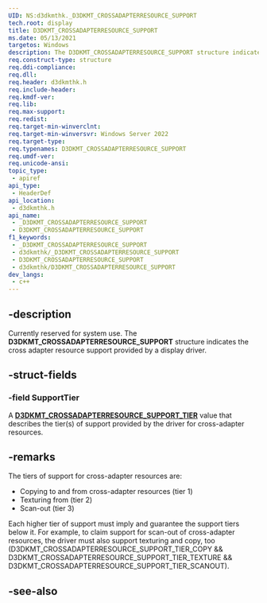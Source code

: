 ```yaml
---
UID: NS:d3dkmthk._D3DKMT_CROSSADAPTERRESOURCE_SUPPORT
tech.root: display
title: D3DKMT_CROSSADAPTERRESOURCE_SUPPORT
ms.date: 05/13/2021
targetos: Windows
description: The D3DKMT_CROSSADAPTERRESOURCE_SUPPORT structure indicates the cross adapter resource support provided by a display driver.
req.construct-type: structure
req.ddi-compliance: 
req.dll: 
req.header: d3dkmthk.h
req.include-header: 
req.kmdf-ver: 
req.lib: 
req.max-support: 
req.redist: 
req.target-min-winverclnt: 
req.target-min-winversvr: Windows Server 2022
req.target-type: 
req.typenames: D3DKMT_CROSSADAPTERRESOURCE_SUPPORT
req.umdf-ver: 
req.unicode-ansi: 
topic_type:
 - apiref
api_type:
 - HeaderDef
api_location:
 - d3dkmthk.h
api_name:
 - _D3DKMT_CROSSADAPTERRESOURCE_SUPPORT
 - D3DKMT_CROSSADAPTERRESOURCE_SUPPORT
f1_keywords:
 - _D3DKMT_CROSSADAPTERRESOURCE_SUPPORT
 - d3dkmthk/_D3DKMT_CROSSADAPTERRESOURCE_SUPPORT
 - D3DKMT_CROSSADAPTERRESOURCE_SUPPORT
 - d3dkmthk/D3DKMT_CROSSADAPTERRESOURCE_SUPPORT
dev_langs:
 - c++
---
```


## -description

Currently reserved for system use. The **D3DKMT_CROSSADAPTERRESOURCE_SUPPORT** structure indicates the cross adapter resource support provided by a display driver.

## -struct-fields

### -field SupportTier

A [**D3DKMT_CROSSADAPTERRESOURCE_SUPPORT_TIER**](ne-d3dkmthk-d3dkmt_crossadapterresource_support_tier.md) value that describes the tier(s) of support provided by the driver for cross-adapter resources.

## -remarks

The tiers of support for cross-adapter resources are:

* Copying to and from cross-adapter resources (tier 1)
* Texturing from (tier 2)
* Scan-out (tier 3)

Each higher tier of support must imply and guarantee the support tiers below it. For example, to claim support for scan-out of cross-adapter resources, the driver must also support texturing and copy, too (D3DKMT_CROSSADAPTERRESOURCE_SUPPORT_TIER_COPY && D3DKMT_CROSSADAPTERRESOURCE_SUPPORT_TIER_TEXTURE &&  D3DKMT_CROSSADAPTERRESOURCE_SUPPORT_TIER_SCANOUT).

## -see-also
